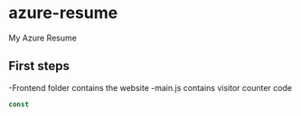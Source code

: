 # azure-resume
My Azure Resume 

## First steps

-Frontend folder contains the website
-main.js contains visitor counter code 

```js
const
```
